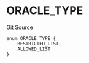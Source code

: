 # ORACLE_TYPE
[Git Source](https://github.com/thrackle-io/rules-protocol/blob/4f7789968960e18493ff0b85b09856f12969daac/src/economic/ruleStorage/RuleCodeData.sol)


```solidity
enum ORACLE_TYPE {
    RESTRICTED_LIST,
    ALLOWED_LIST
}
```

